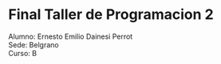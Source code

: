# Final Taller de Programacion 2

Alumno: Ernesto Emilio Dainesi Perrot  
Sede: Belgrano  
Curso: B
